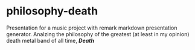 # philosophy-death
Presentation for a music project with remark markdown presentation generator.
Analzing the philosophy of the greatest (at least in my opinion) death metal band of all time, ***Death***

